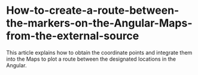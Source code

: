 # How-to-create-a-route-between-the-markers-on-the-Angular-Maps-from-the-external-source
This article explains how to obtain the coordinate points and integrate them into the Maps to plot a route between the designated locations in the Angular.
